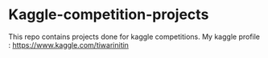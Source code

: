 # Kaggle-competition-projects

This repo contains projects done for kaggle competitions.
My kaggle profile : https://www.kaggle.com/tiwarinitin
